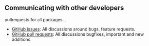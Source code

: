 ## Communicating with other developers

pullrequests for all packages.
- [GitHub issues](https://github.com/wooga/atlas-upm-artifcactory/issues): All discussions around bugs, feature requests.
- [GitHub pull requests](https://github.com/wooga/atlas-upm-artifcactory/pulls): All discussions bugfixes, important and new additions.
